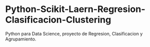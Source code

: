 # Python-Scikit-Laern-Regresion-Clasificacion-Clustering
Python para Data Science, proyecto de Regresion, Clasificacion y Agrupamiento.
